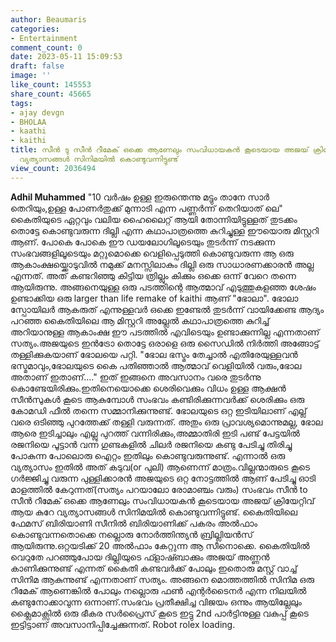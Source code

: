 ```yaml
---
author: Beaumaris
categories:
- Entertainment
comment_count: 0
date: 2023-05-11 15:09:53
draft: false
image: ''
like_count: 145553
share_count: 45665
tags:
- ajay devgn
- BHOLAA
- kaathi
- kaithi
title: സീൻ ടു സീൻ റീമേക് ഒക്കെ ആണേലും സംവിധായകൻ കൂടെയായ അജയ് ക്രിയേറ്റിവ് ആയ കുറേ
  വ്യത്യാസങ്ങൾ സിനിമയിൽ കൊണ്ടുവന്നിട്ടുണ്ട്
view_count: 2036494
---
```


**Adhil Muhammed** "10 വർഷം ഉള്ള ഇരുന്തെന്നു മട്ടും താനേ സാർ തെറിയും,ഉള്ള പോണർതുക്ക് മുന്നാടി എന്ന പണ്ണർന്ന് തെറിയാത് ലെ" കൈതിയുടെ ഏറ്റവും വലിയ ഹൈലൈറ്റ് ആയി തോന്നിയിട്ടുള്ളത് തുടക്കം തൊട്ടേ കൊണ്ടുവരുന്ന ദില്ലി എന്ന കഥാപാത്രത്തെ കുറിച്ചുള്ള ഈയൊരു മിസ്റ്ററി ആണ്. പോകെ പോകെ ഈ ഡയലോഗിലൂടെയും തുടർന്ന് നടക്കുന്ന സംഭവങ്ങളിലൂടെയും മറ്റുമൊക്കെ വെളിപ്പെടുത്തി കൊണ്ടുവരുന്ന ആ ഒരു ആകാംക്ഷയ്ക്കൊടുവിൽ നമുക്ക് മനസ്സിലാകും ദില്ലി ഒരു സാധാരണക്കാരൻ അല്ല എന്നത്. അത് കണ്ടറിഞ്ഞു കിട്ടിയ ത്രില്ലും കിക്കും ഒക്കെ ഒന്ന് വേറെ തന്നെ ആയിരുന്നു. അങ്ങനെയുള്ള ഒരു പടത്തിന്റെ ആത്മാവ് എടുത്തുകളഞ്ഞ ശേഷം ഉണ്ടാക്കിയ ഒരു larger than life remake of kaithi ആണ് "ഭോലാ". ഭോലാ സ്പോയിലർ ആകരുത് എന്നുള്ളവർ ഒക്കെ ഇണ്ടേൽ തുടർന്ന് വായിക്കേണ്ട ആദ്യം പറഞ്ഞ കൈതിയിലെ ആ മിസ്റ്ററി അല്ലേൽ കഥാപാത്രത്തെ കുറിച്ച് അറിയാനുള്ള ആകാംക്ഷ ഈ പടത്തിൽ എവിടെയും ഉണ്ടാക്കുന്നില്ല എന്നതാണ് സത്യം.അജയുടെ ഇൻട്രോ തൊട്ടേ ഒരാളെ ഒരു സൈഡിൽ നിർത്തി അങ്ങോട്ട് തള്ളിക്കുകയാണ് ഭോലയെ പറ്റി. [](https://cdn.boolokam.com/articles/2023/05/ffffff-1.webp)"ഭോല ഭസ്മം തേച്ചാൽ എതിരേയുള്ളവൻ ഭസ്മമാവും,ഭോലയുടെ കൈ പതിഞ്ഞാൽ ആത്മാവ് വെളിയിൽ വരും,ഭോല അതാണ് ഇതാണ്...." ഇത് ഇങ്ങനെ അവസാനം വരെ തുടർന്നു കൊണ്ടേയിരിക്കും.ഇതിനെയൊക്കെ ശെരിവെക്കും വിധം ഉള്ള ആക്ഷൻ സീൻസുകൾ കൂടെ ആകുമ്പോൾ സംഭവം കണ്ടിരിക്കുന്നവർക്ക് ശെരിക്കും ഒരു കോമഡി ഫീൽ തന്നെ സമ്മാനിക്കുന്നുണ്ട്. ഭോലയുടെ ഒറ്റ ഇടിയിലാണ് എല്ല് വരെ ഒടിഞ്ഞു പുറത്തേക്ക് തള്ളി വരുന്നത്. അതും ഒരു പ്രാവശ്യമൊന്നുമല്ല, ഭോല ആരെ ഇടിച്ചാലും എല്ലു പുറത്ത് വന്നിരിക്കും,അമ്മാതിരി ഇടി പണ്ട് പേട്ടയിൽ രജനിയെ പൂട്ടാൻ വന്ന ഗുണ്ടകളിൽ ചിലർ രജനിയെ കണ്ടു പേടിച്ചു തിരിച്ചു പോകുന്ന പോലൊരു ഐറ്റം ഇതിലും കൊണ്ടുവരുന്നുണ്ട്. എന്നാൽ ഒരു വ്യത്യാസം ഇതിൽ അത് കടുവ(or പുലി) ആണെന്ന് മാത്രം.വില്ലന്മാരുടെ കൂടെ ഗർജ്ജിച്ചു വരുന്ന പുള്ളിക്കാരൻ അജയുടെ ഒറ്റ നോട്ടത്തിൽ ആണ് പേടിച്ചു ഓടി മാളത്തിൽ കേറുന്നത്(സത്യം പറയാലോ രോമാഞ്ചം വരും) സംഭവം സീൻ to സീൻ റീമേക് ഒക്കെ ആണേലും സംവിധായകൻ കൂടെയായ അജയ് ക്രിയേറ്റിവ് ആയ കുറേ വ്യത്യാസങ്ങൾ സിനിമയിൽ കൊണ്ടുവന്നിട്ടുണ്ട്. കൈതിയിലെ ഫേമസ് ബിരിയാണി സീനിൽ ബിരിയാണിക്ക് പകരം അൽഫാം കൊണ്ടുവന്നതൊക്കെ നല്ലൊരു നോർത്തിന്ത്യൻ ബ്രില്ലിയൻസ് ആയിരുന്നു.ഒറ്റയടിക്ക് 20 അൽഫാം കേറ്റുന്ന ആ സീനൊക്കെ. കൈതിയിൽ വെറുതേ പറഞ്ഞുപോയ ദില്ലിയുടെ ഫ്ളാഷ്ബാക്കും അജയ് അണ്ണൻ കാണിക്കുന്നുണ്ട് എന്നത് കൈതി കണ്ടവർക്ക് പോലും ഇതൊരു മസ്റ്റ് വാച്ച് സിനിമ ആകുന്നുണ്ട് എന്നതാണ് സത്യം. അങ്ങനെ മൊത്തത്തിൽ സിനിമ ഒരു റീമേക് ആണെങ്കിൽ പോലും നല്ലൊരു ഫൺ എന്റർടൈനർ എന്ന നിലയിൽ കണ്ടുനോക്കാവുന്ന ഒന്നാണ്.സംഭവം പ്രതീക്ഷിച്ച വിജയം ഒന്നും ആയില്ലേലും ക്ലൈമാക്സിൽ ഒരു ഭീകര സർപ്രൈസ് കൂടെ ഇട്ടു 2nd പാർട്ടിനുള്ള വകുപ്പ് കൂടെ ഇട്ടിട്ടാണ് അവസാനിപ്പിച്ചേക്കുന്നത്. Robot rolex loading.